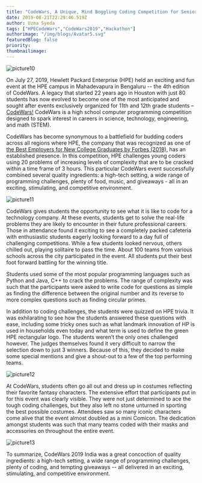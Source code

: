```yaml
---
title: "CodeWars, A Unique, Mind Boggling Coding Competition for Senior High School Students"
date: 2019-08-21T22:29:46.519Z
author: Uzma Syeda 
tags: ["HPECodeWars","CodeWars2019","Hackathon"]
authorimage: "/img/blogs/Avatar5.svg"
featuredBlog: false
priority:
thumbnailimage:
---
```

![picture10](https://hpe-developer-portal.s3.amazonaws.com/uploads/media/2019/8/picture10-1566426968816.png)

On July 27, 2019, Hewlett Packard Enterprise (HPE) held an exciting and fun event at the HPE campus in Mahadevapura in Bengaluru -- the 4th edition of CodeWars. A legacy that started 22 years ago in Houston with just 80 students has now evolved to become one of the most anticipated and sought after events exclusively organized for 11th and 12th grade students – [CodeWars!](http://www.hpcodewars.org/) CodeWars is a high school computer programming competition designed to spark interest in careers in science, technology, engineering, and math (STEM).

CodeWars has become synonymous to a battlefield for budding coders across all regions where HPE, the company that was recognized as one of [the Best Employers for New College Graduates by Forbes (2018),](https://www.forbes.com/best-employers-for-new-grads/list/#tab:overall) has an established presence. In this competition, HPE challenges young coders using 20 problems of increasing levels of complexity that are to be cracked within a time frame of 3 hours. This particular CodeWars event successfully combined several quality ingredients: a high-tech setting, a wide range of programming challenges, plenty of food, music, and giveaways - all in an exciting, stimulating, and competitive environment. 


![picture11](https://hpe-developer-portal.s3.amazonaws.com/uploads/media/2019/8/picture11-1566426977946.png)

CodeWars gives students the opportunity to see what it is like to code for a technology company. At these events, students get to solve the real-life problems they are likely to encounter in their future professional careers. Those in attendance found it exciting to see a completely packed cafeteria with enthusiastic students eagerly looking forward to a day full of challenging competitions. While a few students looked nervous, others chilled out, playing solitaire to pass the time. About 100 teams from various schools across the city participated in the event. All students put their best foot forward battling for the winning title. 

Students used some of the most popular programming languages such as Python and Java, C++ to crack the problems. The range of complexity was such that the participants were asked to write code for questions as simple as finding the difference between the original number and its reverse to more complex questions such as finding circular primes.

In addition to coding challenges, the students were quizzed on HPE trivia. It was exhilarating to see how the students answered these questions with ease, including some tricky ones such as what landmark innovation of HP is used in households even today and what term is used to define the green HPE rectangular logo. The students weren’t the only ones challenged however. The judges themselves found it very difficult to narrow the selection down to just 3 winners. Because of this, they decided to make some special mentions and give a shout-out to a few of the top performing teams.


![picture12](https://hpe-developer-portal.s3.amazonaws.com/uploads/media/2019/8/picture12-1566427031557.png)

At CodeWars, students often go all out and dress up in costumes reflecting their favorite fantasy characters. The extensive effort that participants put in for this event was clearly visible. They were not just determined to ace the tough coding challenges, but they also left no stone unturned in sporting the best possible costumes. Attendees saw so many iconic characters come alive that the event almost doubled as a mini Comicon. The dedication amongst students was such that many teams coded with their masks and accessories on throughout the entire event. 

![picture13](https://hpe-developer-portal.s3.amazonaws.com/uploads/media/2019/8/picture13-1566427040293.png)

To summarize, CodeWars 2019 India was a great concoction of quality ingredients: a high-tech setting, a wide range of programming challenges, plenty of coding, and tempting giveaways -- all delivered in an exciting, stimulating, and competitive environment.